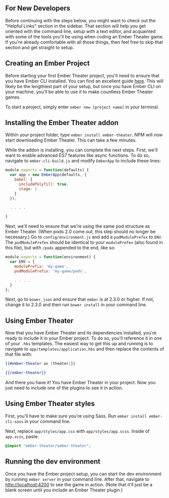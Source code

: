 ## For New Developers

Before continuing with the steps below, you might want to check out the "Helpful Links" section in the sidebar. That section will help you get oriented with the command line, setup with a text editor, and acquainted with some of the tools you'll be using when coding an Ember Theater game. If you're already comfortable with all those things, then feel free to skip that section and get straight to setup.

## Creating an Ember Project

Before starting your first Ember Theater project, you'll need to ensure that you have Ember CLI installed. You can find an excellent guide [here](https://guides.emberjs.com/v2.3.0/getting-started/). This will likely be the lengthiest part of your setup, but once you have Ember CLI on your machine, you'll be able to use it to make countless Ember Theater games.

To start a project, simply enter `ember new [project name]` in your terminal.

## Installing the Ember Theater addon

Within your project folder, type `ember install ember-theater`. NPM will now start downloading Ember Theater. This can take a few minutes.

While the addon is installing, you can complete the next steps. First, we'll want to enable advanced ES7 features like async functions. To do so, navigate to `ember-cli-build.js` and modify `EmberApp` to include these lines:

```js
module.exports = function(defaults) {
  var app = new EmberApp(defaults, {
    babel: {
      includePolyfill: true,
      stage: 1
    }
  });

  . . . .

}
```

Next, we'll need to ensure that we're using the same pod structure as Ember Theater. (When pods 2.0 come out, this step should no longer be necessary.) Go to `config/environment.js` and add a `podModulePrefex` to `ENV`. The `podModulePrefex` should be identical to your `modulePrefex` (also found in this file), but with `/pods` appended to the end, like so:

```js
module.exports = function(environment) {
  var ENV = {
    modulePrefix: 'my-game',
    podModulePrefix: 'my-game/pods',

    . . . .
  }
};
```

Next, go to `bower.json` and ensure that `ember` is at 2.3.0 or higher. If not, change it to 2.3.0 and then run `bower install` in your command line.

## Using Ember Theater

Now that you have Ember Theater and its dependencies installed, you're ready to include it in your Ember project. To do so, you'll reference it in one of your `.hbs` templates. The easiest way to get this up and running is to navigate to `app/templates/application.hbs` and then replace the contents of that file with:

```hbs
{{#ember-theater as |theater|}}

{{/ember-theater}}
```

And there you have it! You have Ember Theater in your project. Now you just need to include one of the plugins to see it in action.

## Using Ember Theater styles

First, you'll have to make sure you're using Sass. Run `ember install ember-cli-sass` in your command line.

Next, replace `app/styles/app.css` with `app/styles/app.scss`. Inside of `app.scss`, paste:

```scss
@import "ember-theater/ember-theater";
```

## Running the dev environment

Once you have the Ember project setup, you can start the dev environment by running `ember server` in your command line. After that, navigate to [http://localhost:4200](http://localhost:4200) to see the game in action. (Note that it'll just be a blank screen until you include an Ember Theater plugin.)
